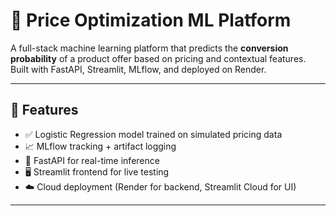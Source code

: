 # 🧠 Price Optimization ML Platform

A full-stack machine learning platform that predicts the **conversion probability** of a product offer based on pricing and contextual features. Built with FastAPI, Streamlit, MLflow, and deployed on Render.

---

## 🚀 Features

- ✅ Logistic Regression model trained on simulated pricing data  
- 📈 MLflow tracking + artifact logging  
- 🔌 FastAPI for real-time inference  
- 🖥️ Streamlit frontend for live testing  
- ☁️ Cloud deployment (Render for backend, Streamlit Cloud for UI)

---



